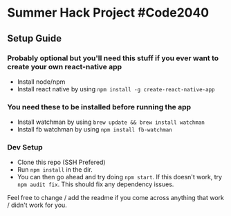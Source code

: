 # Summer Hack Project \#Code2040

## Setup Guide

### Probably optional but you'll need this stuff if you ever want to create your own react-native app
- Install node/npm 
- Install react native by using `npm install -g create-react-native-app`

### You need these to be installed before running the app
- Install watchman by using `brew update && brew install watchman`
- Install fb watchman by using `npm install fb-watchman`

### Dev Setup
- Clone this repo (SSH Prefered)
- Run `npm install` in the dir.
- You can then go ahead and try doing `npm start`. If this doesn't work, try `npm audit fix`. This should fix any dependency issues.

Feel free to change / add the readme if you come across anything that work / didn't work for you.
